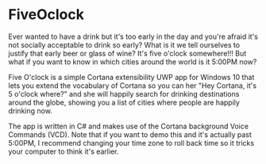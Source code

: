# FiveOclock
Ever wanted to have a drink but it's too early in the day and you're afraid it's not socially acceptable to drink so early? What is it we tell ourselves to justify that early beer or glass of wine? It's five o'clock somewhere!!! But what if you want to know in which cities around the world is it 5:00PM now?

Five O'clock is a simple Cortana extensibility UWP app for Windows 10 that lets you extend the vocabulary of Cortana so you can her "Hey Cortana, it's 5 o'clock where?" and she will happily search for drinking destinations around the globe, showing you a list of cities where people are happily drinking now.

The app is written in C# and makes use of the Cortana background Voice Commands (VCD). Note that if you want to demo this and it's actually past 5:00PM, I recommend changing your time zone to roll back time so it tricks your computer to think it's earlier. 
